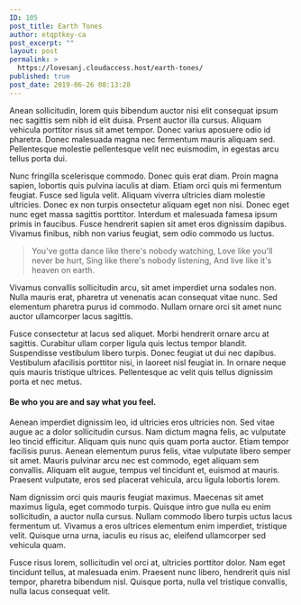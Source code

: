 ```yaml
---
ID: 105
post_title: Earth Tones
author: etqptkey-ca
post_excerpt: ""
layout: post
permalink: >
  https://lovesanj.cloudaccess.host/earth-tones/
published: true
post_date: 2019-06-26 08:13:28
---
```

<!-- wp:paragraph -->
<p>Anean sollicitudin, lorem quis bibendum auctor nisi elit consequat ipsum nec sagittis sem nibh id elit duisa. Prsent auctor illa cursus. Aliquam vehicula porttitor risus sit amet tempor. Donec varius aposuere odio id pharetra. Donec malesuada magna nec fermentum mauris aliquam sed. Pellentesque molestie pellentesque velit nec euismodim, in egestas arcu tellus porta dui.</p>
<!-- /wp:paragraph -->

<!-- wp:paragraph -->
<p>Nunc fringilla scelerisque commodo. Donec quis erat diam. Proin magna sapien, lobortis quis pulvina iaculis at diam. Etiam orci quis mi fermentum feugiat. Fusce sed ligula velit. Aliquam viverra ultricies diam molestie ultricies. Donec ex non turpis onsectetur aliquam eget non nisi. Donec eget nunc eget massa sagittis porttitor. Interdum et malesuada famesa ipsum primis in faucibus. Fusce hendrerit sapien sit amet eros dignissim dapibus. Vivamus finibus, nibh non varius feugiat, sem odio commodo us luctus.</p>
<!-- /wp:paragraph -->

<!-- wp:quote -->
<blockquote class="wp-block-quote"><p>You've gotta dance like there's nobody watching, Love like you'll never be hurt, Sing like there's nobody listening, And live like it's heaven on earth.</p></blockquote>
<!-- /wp:quote -->

<!-- wp:paragraph -->
<p>Vivamus convallis sollicitudin arcu, sit amet imperdiet urna sodales non. Nulla mauris erat, pharetra ut venenatis acan consequat vitae nunc. Sed elementum pharetra purus id commodo. Nullam ornare orci sit amet nunc auctor ullamcorper lacus sagittis.</p>
<!-- /wp:paragraph -->

<!-- wp:paragraph -->
<p>Fusce consectetur at lacus sed aliquet. Morbi hendrerit ornare arcu at sagittis. Curabitur ullam corper ligula quis lectus tempor blandit. Suspendisse vestibulum libero turpis. Donec feugiat ut dui nec dapibus. Vestibulum afacilisis porttitor nisi, in laoreet nisl feugiat in. In ornare neque quis mauris tristique ultrices. Pellentesque ac velit quis tellus dignissim porta et nec metus.</p>
<!-- /wp:paragraph -->

<!-- wp:heading {"level":4} -->
<h4>Be who you are and say what you feel.</h4>
<!-- /wp:heading -->

<!-- wp:paragraph -->
<p>Aenean imperdiet dignissim leo, id ultricies eros ultricies non. Sed vitae augue ac a dolor sollicitudin cursus. Nam dictum magna felis, ac vulputate leo tincid efficitur. Aliquam quis nunc quis quam porta auctor. Etiam tempor facilisis purus. Aenean elementum purus felis, vitae vulputate libero semper sit amet. Mauris pulvinar arcu nec est commodo, eget aliquam sem convallis. Aliquam elit augue, tempus vel tincidunt et, euismod at mauris. Praesent vulputate, eros sed placerat vehicula, arcu ligula lobortis lorem. </p>
<!-- /wp:paragraph -->

<!-- wp:paragraph -->
<p>Nam dignissim orci quis mauris feugiat maximus. Maecenas sit amet maximus ligula, eget commodo turpis. Quisque intro gue nulla eu enim sollicitudin, a auctor nulla cursus. Nullam commodo libero turpis uctus lacus fermentum ut. Vivamus a eros ultrices elementum enim imperdiet, tristique velit. Quisque urna urna, iaculis eu risus ac, eleifend ullamcorper sed vehicula quam. </p>
<!-- /wp:paragraph -->

<!-- wp:paragraph -->
<p>Fusce risus lorem, sollicitudin vel orci at, ultricies porttitor dolor. Nam eget tincidunt tellus, at malesuada enim. Praesent nunc libero, hendrerit quis nisl tempor, pharetra bibendum nisl. Quisque porta, nulla vel tristique convallis, nulla lacus consequat velit. </p>
<!-- /wp:paragraph -->